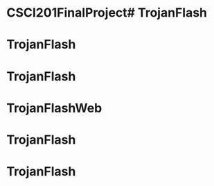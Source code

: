 # CSCI201FinalProject# TrojanFlash
# TrojanFlash
# TrojanFlash
# TrojanFlashWeb
# TrojanFlash
# TrojanFlash
